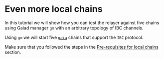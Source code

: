 # Even more local chains

In this tutorial we will show how you can test the relayer against five chains using Gaiad manager `gm` with an arbitrary topology of IBC channels.

Using `gm` we will start five [`gaia`](https://github.com/cosmos/gaia) chains that support the `IBC` protocol.

Make sure that you followed the steps in the [Pre-requisites for local chains](../pre-requisites/index.md) section.
